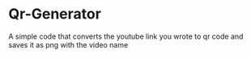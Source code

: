 # Qr-Generator
A simple code that converts the youtube link you wrote to qr code and saves it as png with the video name
